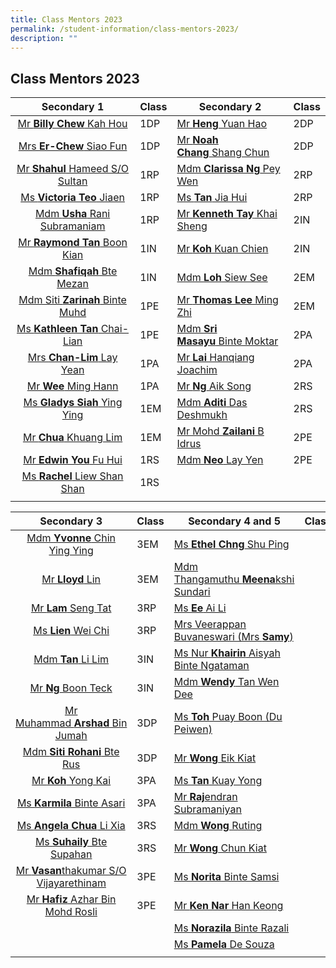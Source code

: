 ```yaml
---
title: Class Mentors 2023
permalink: /student-information/class-mentors-2023/
description: ""
---
```

## Class Mentors 2023

| Secondary 1  | Class  | Secondary 2  | Class  |
|:-:|---|---|---|
| [Mr **Billy Chew** Kah Hou](mailto:chew_kah_hou@schools.gov.sg)  | 1DP  | [Mr **Heng** Yuan Hao](mailto:heng_yuan_hao@schools.gov.sg)  | 2DP  |
| [Mrs **Er-Chew** Siao Fun](mailto:chew_siao_fun@schools.gov.sg)  | 1DP  | [Mr **Noah Chang** Shang Chun](mailto:chang_shang_chun_noah@schools.gov.sg)  | 2DP  |
| [Mr **Shahul** Hameed S/O Sultan](mailto:shahul_hameed_sultan@schools.gov.sg)  | 1RP  | [Mdm **Clarissa Ng** Pey Wen](mailto:clarissa_ng_pey_wen@schools.gov.sg)  | 2RP  |
| [Ms **Victoria Teo** Jiaen](mailto:teo_jiaen@schools.gov.sg)  | 1RP  | [Ms **Tan** Jia Hui](mailto:tan_jia_hui_b@schools.gov.sg)  | 2RP  |
| [Mdm **Usha** Rani Subramaniam](mailto:usha_rani_subramaniam@schools.gov.sg)  | 1RP  | [Mr **Kenneth Tay** Khai Sheng](mailto:tay_khai_sheng_kenneth@schools.gov.sg)  | 2IN  |
| [Mr **Raymond Tan** Boon Kian](mailto:raymond_tan_boon_kian@schools.gov.sg)  | 1IN  | [Mr **Koh** Kuan Chien](mailto:koh_kuan_chien@schools.gov.sg)  | 2IN  |
| [Mdm **Shafiqah** Bte Mezan](mailto:shafiqah_mezan@schools.gov.sg)  | 1IN  | [Mdm **Loh** Siew See](mailto:loh_siew_see@schools.gov.sg)  |  2EM |
| [Mdm Siti **Zarinah** Binte Muhd](mailto:siti_zarinah_muhammad@schools.gov.sg)  | 1PE  |  [Mr **Thomas Lee** Ming Zhi](mailto:thomas_lee_ming_zhi_a@schools.gov.sg) | 2EM  |
| [Ms **Kathleen Tan** Chai-Lian](mailto:tan_chai-lian_kathleen@schools.gov.sg)  | 1PE  | [Mdm **Sri Masayu** Binte Moktar](mailto:sri_masayu_moktar@schools.gov.sg)  | 2PA  |
| [Mrs **Chan-Lim** Lay Yean](mailto:lim_lay_yean@schools.gov.sg)  | 1PA  | [Mr **Lai** Hanqiang Joachim](mailto:lai_hanqiang_joachim@schools.gov.sg)  |  2PA |
| [Mr **Wee** Ming Hann](mailto:wee_ming_hann@schools.gov.sg)  | 1PA  |  [Mr **Ng** Aik Song](mailto:ng_aik_song@schools.gov.sg) | 2RS  |
| [Ms **Gladys Siah** Ying Ying](mailto:gladys_siah_ying_ying@schools.gov.sg)  | 1EM  | [Mdm **Aditi** Das Deshmukh](mailto:aditi_das_deshmukh@schools.gov.sg)  | 2RS  |
| [Mr **Chua** Khuang Lim](mailto:chua_khuang_lim@schools.gov.sg)  | 1EM  | [Mr Mohd **Zailani** B Idrus](mailto:mohd_zailani_b_idrus@schools.gov.sg)  | 2PE  |
| [Mr **Edwin You** Fu Hui](mailto:you_fu_hui@schools.gov.sg)  | 1RS  | [Mdm **Neo** Lay Yen](mailto:neo_lay_yen@schools.gov.sg)  | 2PE  |
| [Ms **Rachel** Liew Shan Shan](mailto:liew_shan_shan@schools.gov.sg)  | 1RS  |   |   |
|   |   |   |   |

| Secondary 3  | Class  | Secondary 4 and 5  | Class  |
|:-:|---|---|---|
| [Mdm **Yvonne** Chin Ying Ying](mailto:chin_ying_ying@schools.gov.sg)  | 3EM  |  [Ms **Ethel Chng** Shu Ping](mailto:chng_shu_ping_ethel@schools.gov.sg) |   |
| [Mr **Lloyd** Lin](mailto:lloyd_lin_jianbang@schools.gov.sg)  | 3EM  | [Mdm Thangamuthu **Meena**kshi Sundari](mailto:meenakshi_sundari@schools.gov.sg)  |   |
| [Mr **Lam** Seng Tat](mailto:lam_seng_tat@schools.gov.sg)  | 3RP  | [Ms **Ee** Ai Li](mailto:ee_ai_lin@schools.gov.sg)  |   |
| [Ms **Lien** Wei Chi](mailto:lien_wei_chi@schools.gov.sg)  | 3RP  | [Mrs Veerappan Buvaneswari (Mrs **Samy**)](mailto:veerappan_buvaneswari@schools.gov.sg)  |   |
| [Mdm **Tan** Li Lim](mailto:tan_li_lim@schools.gov.sg)  | 3IN  | [Ms Nur **Khairin** Aisyah Binte Ngataman](mailto:nur_khairin_aisyah_ngataman@schools.gov.sg)  |   |
| [Mr **Ng** Boon Teck](mailto:ng_boon_teck@schools.gov.sg)  |  3IN | [Mdm **Wendy** Tan Wen Dee](mailto:tan_wen_dee_wendy@schools.gov.sg)  |   |
| [Mr Muhammad **Arshad** Bin Jumah](mailto:muhammad_arshad_jumah@schools.gov.sg)  | 3DP  | [Ms **Toh** Puay Boon (Du Peiwen)](mailto:toh_puay_boon@schools.gov.sg)  |   |
| [Mdm **Siti Rohani** Bte Rus](mailto:siti_rohani_rus@schools.gov.sg)  |  3DP | [Mr **Wong** Eik Kiat](mailto:wong_eik_kiat@schools.gov.sg)  |   |
| [Mr **Koh** Yong Kai](mailto:koh_yong_kai@schools.gov.sg)  | 3PA  | [Ms **Tan** Kuay Yong](mailto:tan_kuay_yong@schools.gov.sg)  |   |
| [Ms **Karmila** Binte Asari](mailto:karmila_asari@schools.gov.sg)  | 3PA  | [Mr **Raj**endran Subramaniyan](mailto:rajendran_subramaniyan@schools.gov.sg)  |   |
| [Ms **Angela Chua** Li Xia](mailto:chua_li_xia_angela@schools.gov.sg)  | 3RS  | [Mdm **Wong** Ruting](mailto:wong_ruting@schools.gov.sg)  |   |
| [Ms **Suhaily** Bte Supahan](mailto:suhaily_supahan@schools.gov.sg)  | 3RS  |  [Mr **Wong** Chun Kiat](mailto:wong_chun_kiat@schools.gov.sg) |   |
| [Mr **Vasan**thakumar S/O Vijayarethinam](mailto:vasanthakumar_vijayarethinam@schools.gov.sg)  | 3PE  | [Ms **Norita** Binte Samsi](mailto:norita_samsi@schools.gov.sg)  |   |
| [Mr **Hafiz** Azhar Bin Mohd Rosli](mailto:hafiz_azhar_mohamad_rosli@schools.gov.sg)  | 3PE  | [Mr **Ken Nar** Han Keong](mailto:nar_han_keong@schools.gov.sg)  |   |
|   |   | [Ms **Norazila** Binte Razali](mailto:norazila_razali@schools.gov.sg)  |   |
|   |   |  [Ms **Pamela** De Souza](mailto:pamela_anne_de_souza@schools.gov.sg) |   |
|   |   |   |   |
